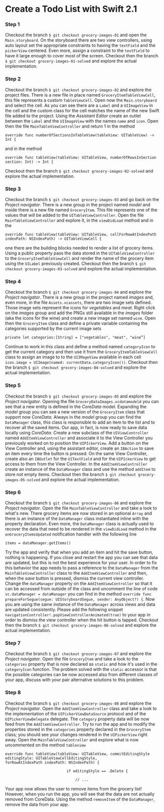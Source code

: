 Create a Todo List with Swift 2.1
===

### Step 1
Checkout the branch `$ git checkout grocery-images-01` and open the `Main.storyboard`. On the storyboard there are two view controllers, using auto layout set the appropriate constraints to having the `textField` and the `pickerView` centered. Even more, assign a constraint to the `textField` to have it large enough to cover most of the screen.
Checkout then the branch `$ git checkout grocery-images-01-solved` and explore the actual implementation.

### Step 2
Checkout the branch `$ git checkout grocery-images-02` and explore the project files. There is a new file in place named `GroceryItemTableViewCell`, this file represents a custom `TableViewCell`. Open now the `Main.storyboard` and select the cell. As you can see there are a `Label` and a `UIImageView` in the cell and the custom class for the cell matches the name of the new Swift file added to the project.
Using the _Assistant Editor_ create an outlet between the `Label` and the `UIImageView` with the names `name` and `icon`. Open then the file `MainTableViewController` and  return 1 in the method 

	override func numberOfSectionsInTableView(tableView: UITableView) -> Int {
	
and in the method 
	
	override func tableView(tableView: UITableView, numberOfRowsInSection section: Int) -> Int {
	
Checkout then the branch `$ git checkout grocery-images-02-solved` and explore the actual implementation.

### Step 3
Checkout the branch `$ git checkout grocery-images-03` and go back on the _Project navigator_. There is a new group in the project named _model_ and inside there is a new file named `GroceryItem`. This file represents one of the values that will be added to the `UITableViewController`. Open the file `MainTableViewController` and explore it, in the `viewDidLoad` method and in the

	override func tableView(tableView: UITableView, cellForRowAtIndexPath indexPath: NSIndexPath) -> UITableViewCell { 

one there are the building blocks needed to render a list of grocery items.
Using a public property pass the data stored in the `UITableViewController` to the `GroceryItemTableViewCell` and render the name of the grocery item using the `UILabel` previously created.
Checkout then the branch `$ git checkout grocery-images-03-solved` and explore the actual implementation.

### Step 4
Checkout the branch `$ git checkout grocery-images-04` and explore the _Project navigator_. There is a new group in the project named _images_ and, even more, in the file `Assets.xcassets`, there are two image sets defined. Those image sets represent the icons for _vegetables_ and _meat_.
Right click on the _images_ group and add the PNGs still available in the _images_ folder (aka the icons for the wine) and create a new image set named `wine`. 
Open then the `GroceryItem` class and define a private variable containing the categories supported by the current image sets 

	private let categories:[String] = ["vegetables", "meat", "wine”]

Continue to work in this class and define a method named `categoryIcon` to get the current category and then use it from the `GroceryItemTableViewCell` class to assign an image to to the `UIIMageView` available in each cell `icon.image = UIImage(named: currentData.categoryIcon())`.
Checkout then the branch `$ git checkout grocery-images-04-solved` and explore the actual implementation.

### Step 5
Checkout the branch `$ git checkout grocery-images-05` and explore the _Project navigator_. Opening the file `GroceryDataImages.xcdatamodeld` you can see that a new entity is defined in the _CoreData_ model. Expanding the _model_ group you can see a new version of the `GroceryItem` class that support now _CoreData_. Always in the _model_ group you can find the `DataManager` class, this class is responsible to add an item to the list and to recover all the saved items. Our app, in fact, is now ready to save data locally using _CoreData_.
Create a new subclass of the `UIViewController` named `AddItemViewController` and associate it to the View Controller you previously worked on to position the `UIPIckerView`. Add a button on the View Controller and, using the assistant editor, create an `IBAction` to save an item every time the button is pressed. On the same View Controller, create also an `IBOutlet` for the `UITextField` and for the `UIPIckerView` to get access to them from the View Controller. In the `AddItemViewController` create an instance of the `DataManager` class and use the method `addItem` to store not empty items. 
Checkout then the branch `$ git checkout grocery-images-05-solved` and explore the actual implementation.

### Step 6
Checkout the branch `$ git checkout grocery-images-06` and explore the _Project navigator_. Open the file `MainTableViewController` and take a look to what's new. There grocery items are now stored in an optional `Array` and there is an instance of the `DataManager` class instantiated inline with the property declaration. Even more, the `DataManager` class is actually used to recover the data that need to be rendered in the `viewDidLoad` method in the `onGroceryItemsUpdated` notification handler with the following line

	items = dataManager.getItems()
	
Try the app and verify that when you add an item and hit the save button, nothing is happening. If you close and restart the app you can see that data are updated, but this is not the best experience for your user.
In order to fix this behavior the app needs to pass a reference to the `DataManager` from the `MainTableViewController` class to the `AddItemViewController` and then, when the _save_ button is pressed, dismiss the current view controller.
Change the `dataManager` property on the `AddItemViewController` so that it can be accessed from outside of the class and uncomment the line of code `vc.dataManager = dataManager` you can find in the method `override func prepareForSegue(segue: UIStoryboardSegue, sender: AnyObject?) {`. Now you are using the same instance of the `DataManager` across views and data are updated consistently. Please add the following snippet ` navigationController!.popViewControllerAnimated(true)` to your app in order to dismiss the view controller when the hit button is tapped.
Checkout then the branch `$ git checkout grocery-images-06-solved` and explore the actual implementation.


### Step 7
Checkout the branch `$ git checkout grocery-images-07` and explore the _Project navigator_. Open the file `GroceryItem` and take a look to the `categories` property that is now declared as `static` and how it's used in the `categoryIcon` function.
The problem solved with the `static` accessor is that the possible categories can be now accessed also from different classes of your app, discuss with your pair alternative solutions to this problem.

### Step 8
Checkout the branch `$ git checkout grocery-images-08` and explore the _Project navigator_. Open the `AddItemViewController` class and take a look to the implementation of the `UIPickerViewDataSource` protocol and of the `UIPickerViewDelegate` delegate. The `category` property data will be now feed from the `AddItemViewController`. Try to run the app and to modify the properties stored in the `categories` property declared in the `GroceryItem` class; you should see your changes rendered in the `UIPickerView` right away. 
Open the `MainTableViewController` and explore what is now uncommented on the method `tableview`

	override func tableView(tableView: UITableView, commitEditingStyle editingStyle: UITableViewCellEditingStyle, 							 forRowAtIndexPath indexPath: NSIndexPath) {
	
        						if editingStyle == .Delete {
        						
        							// ...
     
Your app now allows the user to remove items from the grocery list! However, when you run the app, you will see that the data are not actually removed from CoreData.
Using the method `removeItem` of the `DataManager`, remove the data from your app. 
 